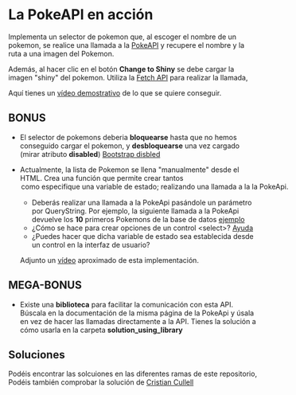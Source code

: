 # La PokeAPI en acción

Implementa un selector de pokemon que, al escoger el nombre de un pokemon, se realice una llamada a la [PokeAPI](https://pokeapi.co/) y recupere el nombre y la ruta a una imagen del Pokemon.

Además, al hacer clic en el botón **Change to Shiny** se debe cargar la imagen "shiny" del pokemon. Utiliza la [Fetch API](https://developer.mozilla.org/en-US/docs/Web/API/Fetch_API/Using_Fetch) para realizar la llamada,

Aquí tienes un [vídeo demostrativo](https://oscarm.tinytake.com/tt/NTQwMTg4N18xNjg5Njg5NQ) de lo que se quiere conseguir.

## BONUS

- El selector de pokemons deberia **bloquearse** hasta que no hemos conseguido cargar el pokemon, y **desbloquearse** una vez cargado (mirar atributo __disabled__) [Bootstrap disbled](https://getbootstrap.com/docs/5.0/forms/form-control/#disabled)
- Actualmente, la lista de Pokemon se llena "manualmente" desde el HTML. Crea una función que permite crear tantos <option> como especifique una variable de estado; realizando una llamada a la la PokeApi.
  - Deberás realizar una llamada a la PokeApi pasándole un parámetro por QueryString. Por ejemplo, la siguiente llamada a la PokeApi devuelve los **10** primeros Pokemons de la base de datos [ejemplo](https://pokeapi.co/api/v2/pokemon?limit=10)
  - ¿Cómo se hace para crear opciones de un control \<select>? [Ayuda](https://www.w3schools.com/jsref/met_select_add.asp)
  - ¿Puedes hacer que dicha variable de estado sea establecida desde un control en la interfaz de usuario?
  
  Adjunto un [vídeo](https://oscarm.tinytake.com/tt/NTQwNDY5MV8xNjkwMzk3Ng) aproximado de esta implementación.

## MEGA-BONUS

- Existe una **biblioteca** para facilitar la comunicación con esta API. Búscala en la documentación de la misma página de la PokeApi y úsala en vez de hacer las llamadas directamente a la API. Tienes la solución a cómo usarla en la carpeta __solution_using_library__

## Soluciones
  
Podéis encontrar las solcuiones en las diferentes ramas de este repositorio,
Podéis también comprobar la solución de [Cristian Cullell](https://github.com/cristian-cll/pokeapi-fetch/)
